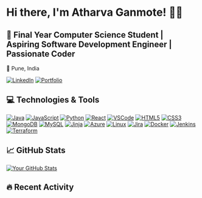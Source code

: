 <!-- Your Name and Bio -->
# Hi there, I'm Atharva Ganmote! 👨‍💻

## 🚀 Final Year Computer Science Student | Aspiring Software Development Engineer | Passionate Coder

<!-- Your Location -->
📍 Pune, India

<!-- Your Social Media and Contact Links with Icons -->
[![LinkedIn](https://img.shields.io/badge/LinkedIn-Connect-blue?style=flat-square&logo=linkedin)](https://www.linkedin.com/in/yourlinkedinprofile)
[![Portfolio](https://img.shields.io/badge/Portfolio-Visit-brightgreen?style=flat-square&logo=portfolio)](https://www.yourportfolio.com)

<!-- Your Technologies and Tools with Icons -->
## 💻 Technologies & Tools
[![Java](https://img.shields.io/badge/Java-007396?style=for-the-badge&logo=java&logoColor=white)](https://www.java.com/)
[![JavaScript](https://img.shields.io/badge/JavaScript-F7DF1E?style=for-the-badge&logo=javascript&logoColor=black)](https://www.javascript.com/)
[![Python](https://img.shields.io/badge/Python-3776AB?style=for-the-badge&logo=python&logoColor=white)](https://www.python.org/)
[![React](https://img.shields.io/badge/react-%2320232a.svg?style=for-the-badge&logo=react&logoColor=%2361DAFB)](https://reactjs.org/)
[![VSCode](https://img.shields.io/badge/VSCode-007ACC?style=for-the-badge&logo=visual-studio-code&logoColor=white)](https://code.visualstudio.com/)
[![HTML5](https://img.shields.io/badge/html5-%23E34F26.svg?style=for-the-badge&logo=html5&logoColor=white)](https://developer.mozilla.org/en-US/docs/Web/Guide/HTML/HTML5)
[![CSS3](https://img.shields.io/badge/css3-%231572B6.svg?style=for-the-badge&logo=css3&logoColor=white)](https://developer.mozilla.org/en-US/docs/Web/CSS)
[![MongoDB](https://img.shields.io/badge/MongoDB-%234ea94b.svg?style=for-the-badge&logo=mongodb&logoColor=white)](https://www.mongodb.com/)
[![MySQL](https://img.shields.io/badge/mysql-%2300f.svg?style=for-the-badge&logo=mysql&logoColor=white)](https://www.mysql.com/)
[![Jinja](https://img.shields.io/badge/jinja-white.svg?style=for-the-badge&logo=jinja&logoColor=black)](https://palletsprojects.com/p/jinja/)
[![Azure](https://img.shields.io/badge/azure-%230072C6.svg?style=for-the-badge&logo=microsoftazure&logoColor=white)](https://azure.microsoft.com/en-us/)
[![Linux](https://img.shields.io/badge/Linux-FCC624?style=for-the-badge&logo=linux&logoColor=black)](https://www.linux.org/)
[![Jira](https://img.shields.io/badge/jira-%230A0FFF.svg?style=for-the-badge&logo=jira&logoColor=white)](https://www.atlassian.com/software/jira)
[![Docker](https://img.shields.io/badge/docker-%230db7ed.svg?style=for-the-badge&logo=docker&logoColor=white)](https://www.docker.com/)
[![Jenkins](https://img.shields.io/badge/jenkins-%232C5263.svg?style=for-the-badge&logo=jenkins&logoColor=white)](https://www.jenkins.io/)
[![Terraform](https://img.shields.io/badge/terraform-%235835CC.svg?style=for-the-badge&logo=terraform&logoColor=white)](https://www.terraform.io/)

<!-- Your GitHub Stats with Icons -->
## 📈 GitHub Stats
[![Your GitHub Stats](https://github-readme-stats.vercel.app/api?username=Atharva0920&show_icons=true&theme=radical)](https://github.com/Atharva0920/github-readme-stats)

<!-- Your Recent Activity with Icons -->
## 🔥 Recent Activity
<!--START_SECTION:activity-->
<!--END_SECTION:activity-->

